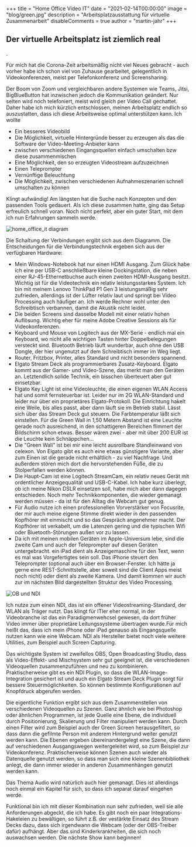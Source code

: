 +++
title = "Home Office Video IT"
date = "2021-02-14T00:00:00"
image = "blog/green.jpg"
description = "Arbeitsplatzausstattung für virtuelle Zusammenarbeit"
disableComments = true
author = "martin-jahr"
+++

## Der virtuelle Arbeitsplatz ist ziemlich real

.

Für mich hat die Corona-Zeit arbeitsmäßig nicht viel Neues gebracht - auch vorher habe ich schon viel von Zuhause gearbeitet, gelegentlich in Videokonferenzen, meist per Telefonkonferenz und Screensharing.

Der Boom von Zoom und vergleichbaren andere Systemen wie Teams, Jitsi, BigBlueButton hat inzwischen jedoch die Kommunikation geändert. Nur selten wird noch telefoniert, meist wird gleich per Video Call gechattet. Daher habe ich mich kürzlich entschlossen, meinen Arbeitsplatz endlich so auszustatten, dass ich diese Arbeitsweise optimal unterstützen kann. Ich wollte

* Ein besseres Videobild
* Die Möglichkeit, virtuelle Hintergründe besser zu erzeugen als das die Software der Video-Meeting-Anbieter kann
* zwischen verschiedenen Eingangsquellen einfach umschalten bzw diese zusammenmischen
* Eine Möglichkeit, den so erzeugten Videostream aufzuzeichnen
* Einen Teleprompter
* Vernünftige Beleuchtung
* Die Möglichkeit, zwischen verschiedenen Aufnahmeszenarien schnell umschalten zu können

Klingt aufwändig! Am längsten hat die Suche nach Konzepten und den passenden Tools gedauert. Als ich diese zusammen hatte, ging das Setup erfreulich schnell voran. Noch nicht perfekt, aber ein guter Start, mit dem ich nun Erfahrungen sammeln werde. 

![home_office_it diagram](https://res.cloudinary.com/dzw4emsdt/image/upload/c_scale,w_900,q_auto/v1648042299/selfscrum/Portfolio-Digital_Consulting_gyjd5m.png)

Die Schaltung der Verbindungen ergibt sich aus dem Diagramm. Die Entscheidungen für die Verbindungstechnik ergeben sich aus der verfügbaren Hardware:

* Mein Windows-Notebook hat nur einen HDMI Ausgang. Zum Glück habe ich eine per USB-C anschließbare kleine Dockingstation, die neben einer RJ-45-Ethernetbuchse auch einen zweiten HDMI-Ausgang besitzt. Wichtig ist für die Videotechnik ein relativ leistungsstarkes System. Ich bin mit meinem Lenovo ThinkPad P1 Gen 3 leistungsmäßig sehr zufrieden, allerdings ist der Lüfter relativ laut und springt bei Video Processing auch häufiger an. Ich werde Rechner wohl unter den Schreibtisch verbannen, damit die Akustik nicht leidet.
* Die beiden Screens sind dasselbe Modell mit einer relativ hohen Auflösung. Wichtig eher für meine Adobe Creative Sessions als für Videokonferenzen.
* Keyboard und Mouse von Logitech aus der MX-Serie - endlich mal ein Keyboard, wo nicht alle wichtigen Tasten hinter Doppelbelegungen versteckt sind. Bluetooth Betrieb läuft wunderbar, auch ohne den USB Dongle, der hier ungenutzt auf dem Schreibtisch immer im Weg liegt.
* Router, Fritzbox, Printer, alles Standard und nicht besonders spannend.
* Elgato Stream Deck als programmierbares Zusatz-Keyboard. Elgato kommt aus der Gamer- und Video-Szene, das merkt man den Geräten an. Letztendlich solide Technik, ein bisschen überteuert aber gut einsetzbar.
* Elgato Key Light ist eine Videoleuchte, die einen eigenen WLAN Access hat und somit fernsteuerbar ist. Leider nur im 2G WLAN-Standard und leider nur über ein proprietäres Elgato-Protokoll. Die Einrichtung hakelt eine Weile, bis alles passt, aber dann läuft sie im Betrieb stabil. Lässt sich über das Stream Deck gut steuern. Die Farbtemperatur läßt sich einstellen. Für die Green Wall in 1,50 Metern Abstand ist eine Leuchte gerade noch ausreichend, in den schattigeren Bereichen flimmert der Bildschirm schon etwas. Besser wären zwei - aber mit über 200 EUR ist die Leuchte kein Schnäppchen...
* Die "Green Wall" ist bei mir eine leicht ausrollbare Standleinwand von celexon. Von Elgato gibt es auch eine etwas günstigere Variante, aber zum Einen ist die gerade nicht erhältlich - zu viel Nachfrage. Und außerdem stören mich dort die hervorstehenden Füße, die zu Stolperfallen werden können. 
* Die Haupt-Cam ist eine Logitech StreamCam, ein relativ neues Gerät mit ordentlicher Anzeigequalität und USB-C-Kabel. Ich habe kurz überlegt, ob ich meine Nikon DSLR einsetzen soll, habe mich aber dann dagegen entschieden. Noch mehr Technikkomponenten, die wieder gemanagt werden müssen - da ist für den Alltag die Webcam gut genug.
* Für Audio nutze ich einen professionellen Vorverstärker von Focusrite, der mir auch meine eigene Stimme direkt wieder in den passenden Kopfhörer mit einmischt und so das Gespräch angenehmer macht. Der Kopfhörer ist verkabelt, um die Latenzen gering und die typischen Wifi oder Bluetooth-Störungen außen vor zu lassen.
* Da ich mit meinen mobilen Geräten im Apple-Universum lebe, sind die zweite Cam und auch der Teleprompter auf diesen Geräten untergebracht. ein iPad dient als Anzeigemaschine für den Text, wenn es mal was Vorgefertigtes sein soll. Das iPhone steuert den Teleprompter (optional auch über ein Browser-Fenster. Ich hätte ja gerne eine REST-Schnittstelle, aber soweit sind die Client Apps meist noch nicht) oder dient als zweite Kamera. Und damit kommen wir auch zur im nächsten Bild dargestellten Struktur des Video Processing.

![OB und NDI](https://res.cloudinary.com/dzw4emsdt/image/upload/c_scale,w_900,q_auto/v1613339559/selfscrum/Portfolio-Digital_Consulting_ckt3dt.png)

Ich nutze zum einen NDI, das ist ein offener Videostreaming-Standard, der WLAN als Träger nutzt. Das klingt für ITler eher normal, in der Videobranche ist das ein Paradigmenwehcsel gewesen, da dort früher Video immer über proprietäre Leitungssysteme übertragen wurde.Für mich heißt das, dass ich mein iPhone oder iPad genauso als Eingangsquelle nutzen kann wie eine Webcam. NDI als Hersteller bietet noch viele weitere Utilities, zum Beispiel auch Screen Capturing.

Das wichtigste System ist zweifellos OBS, Open Broadcasting Studio, dass als Video-Effekt- und Mischsystem sehr gut geeignet ist, die verschiedenen Videoquellen zusammenzuführen und neu zu kombinieren. Praktischerweise gibt es ein NDI Plugin, so dass die WLAN-Image-Integration gesichert ist und auch ein Elgato Stream Deck Plugin sorgt für bessere Steuermöglichkeiten. So können bestimmte Konfigurationen auf Knopfdruck abgerufen werden.

Die eigentliche Funktion ergibt sich aus dem Zusammenstellen von verschiedenen Videoquellen zu Szenen. Ganz ähnlich wie bei Photoshop oder ähnlichen Programmen, ist jede Quelle eine Ebene, die individuell durch Positionierung, Skalierung und Filter manipuliert werden kann. Durch einen Filter wird zum Beispiel auch der Green Screen herausgefiltert, so dass dann die gefilmte Person mit anderem Hintergrund weiter genutzt werden kann. Die Ebenen ergeben übereinandergelegt eine Szene, die dann auf verschiedenen Ausgangswegen weitergeleitet wird, so zum Beispiel zur Videokonferenz. Praktischerweise können Szenen auch wieder als Datenquelle genutzt werden, so dass man sich eine kleine Szenenbibliothek anlegt, die dann immer wieder in anderen Zusammenhängen genutzt werden kann.

Das Thema Audio wird natürlich auch hier gemanagt. Dies ist allerdings noch einmal ein Kapitel für sich, so dass ich separat darauf eingehen werde.

Funktional bin ich mit dieser Kombination nun sehr zufrieden, weil sie alle Anforderungen abgeckt, die ich habe. Es gibt noch ein paar Integrations-Hakeleien zu bewältigen, so führt z.B. der vestärkte Einsatz des Stream Decks dazu, dass sich irgendwann die Webcam (oder der OBS-Treiber dafür) aufhängt. Aber das sind Kinderkrankheiten, die sich noch auswachsen werden. Die nächste Show kann beginnen!



